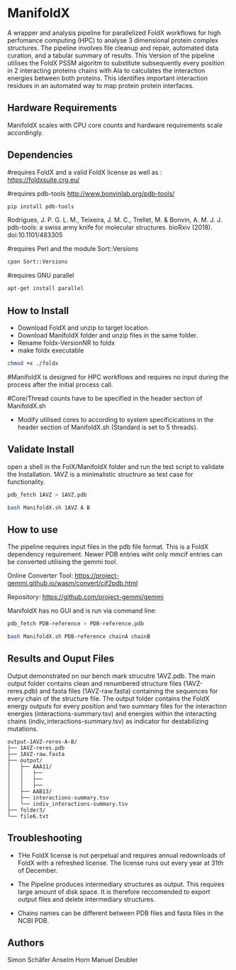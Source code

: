 # ManifoldX
A wrapper and analysis pipeline for parallelized FoldX workflows for high perfomance computing (HPC) to analyse 3 dimensional protein complex structures. The pipeline involves file cleanup and repair, automated data curation, and a tabular summary of results.
This Version of the pipeline utilises the FoldX PSSM algoritm to substitute subsequently every position in 2 interacting proteins chains with Ala to calculates the interaction energies between
both proteins. This identifies important interaction residues in an automated way to map protein protein interfaces. 

## Hardware Requirements
ManifoldX scales with CPU core counts and hardware requirements scale accordingly.

## Dependencies
#requires FoldX and a valid FoldX license as well as :
https://foldxsuite.crg.eu/

#requires pdb-tools
http://www.bonvinlab.org/pdb-tools/

```bash
pip install pdb-tools
```

Rodrigues, J. P. G. L. M., Teixeira, J. M. C., Trellet, M. & Bonvin, A. M. J. J.
pdb-tools: a swiss army knife for molecular structures. bioRxiv (2018).
doi:10.1101/483305


#requires Perl and the module Sort::Versions

```bash
cpan Sort::Versions
```

#requires GNU parallel
```bash
apt-get install parallel
```
## How to Install
* Download FoldX and unzip to target location.
* Download ManifoldX folder and unzip files in the same folder.
* Rename foldx-VersionNR to foldx
* make foldx executable
  
```bash
chmod +x ./foldx
```

#ManifoldX is designed for HPC workflows and requires no input during the process after the initial process call.

#Core/Thread counts have to be specified in the header section of ManifoldX.sh

* Modify utilised cores to according to system specificications in the header section of ManifoldX.sh (Standard is set to 5 threads).

## Validate Install

open a shell in the FolX/ManifoldX folder and run the test script to validate the Installation.
1AVZ is a minimalistic structrure as test case for functionality.

```bash
pdb_fetch 1AVZ > 1AVZ.pdb

bash ManifoldX.sh 1AVZ A B
```

## How to use

The pipeline requires input files in the pdb file format. This is a FoldX dependency requirement.
Newer PDB entries wiht only mmcif entries can be converted utilising the gemmi tool.

Online Converter Tool:
https://project-gemmi.github.io/wasm/convert/cif2pdb.html

Repository:
https://github.com/project-gemmi/gemmi

ManifoldX has no GUI and is run via command line:

```bash
pdb_fetch PDB-reference > PDB-reference.pdb

bash ManifoldX.sh PDB-reference chainA chainB
```
## Results and Ouput Files
Output demonstrated on our bench mark strucutre 1AVZ.pdb.
The main output folder contains clean and renumbered structure files (1AVZ-reres.pdb) and fasta files (1AVZ-raw.fasta) containing
the sequences for every chain of the structure file.
The output folder contains the FoldX energy outputs for every position and two summary files
for the interaction energies (interactions-summary.tsv) and energies within the interacting chains (indiv_interactions-summary.tsv) as indicator for
destabilizing mutations.

```plaintext
output-1AVZ-reres-A-B/
├── 1AVZ-reres.pdb
├── 1AVZ-raw.fasta
├── output/
│   ├── AAA11/
│   │   ├──
│   │   ├──
│   │   ├── 
│   ├── AAB13/
│   ├── interactions-summary.tsv
│   └── indiv_interactions-summary.tsv
├── folder3/
└── file6.txt
```

## Troubleshooting

* THe FoldX license is not perpetual and requires annual redownloads of FoldX with a refreshed license.
  The license runs out every year at 31th of December.

* The Pipeline produces intermediary structures as output. This requires large amount of disk space.
It is therefore reccomended to export output files and delete intermediary structures.

* Chains names can be different between PDB files and fasta files in the NCBI PDB.

## Authors
Simon Schäfer
Anselm Horn
Manuel Deubler
